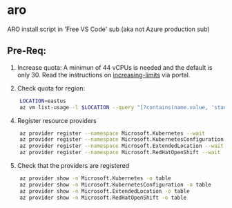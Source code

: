 # aro
ARO install script in 'Free VS Code' sub  (aka not Azure production sub)

## Pre-Req: 

1. Increase quota: A minimun of 44 vCPUs is needed and the default is only 30.  Read the instructions on [increasing-limits](https://docs.openshift.com/container-platform/4.17/installing/installing_azure/installing-azure-account.html#installation-azure-increasing-limits_installing-azure-account) via portal.  
 
2. Check quota for region:
```bash
    LOCATION=eastus
    az vm list-usage -l $LOCATION --query "[?contains(name.value, 'standardDSv3Family')]" -o table
```

4. Register resource providers
```bash
    az provider register --namespace Microsoft.Kubernetes --wait
    az provider register --namespace Microsoft.KubernetesConfiguration --wait
    az provider register --namespace Microsoft.ExtendedLocation --wait
    az provider register --namespace Microsoft.RedHatOpenShift --wait
```

5. Check that the providers are registered 
```bash
    az provider show -n Microsoft.Kubernetes -o table
    az provider show -n Microsoft.KubernetesConfiguration -o table
    az provider show -n Microsoft.ExtendedLocation -o table
    az provider show -n Microsoft.RedHatOpenShift -o table
```
